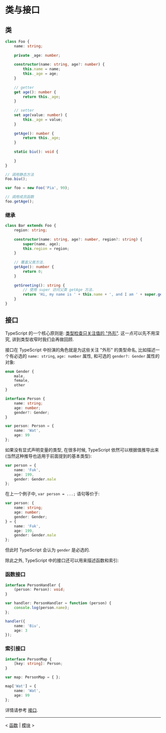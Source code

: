 # 类与接口

## 类

```ts
class Foo {
    name: string;
	
    private _age: number;
    
    constructor(name: string, age?: number) {
        this.name = name;
        this._age = age;
    }
    
    // getter
    get age(): number {
        return this._age;
    }
    
    // setter
    set age(value: number) {
        this._age = value;
    }
    
    getAge(): number {
        return this._age;
    }
    
    static biu(): void {
        
    }
}

// 调用静态方法
Foo.biu();

var foo = new Foo('Pia', 99);

// 调用成员函数
foo.getAge();
```

### 继承

```ts
class Bar extends Foo {
    region: string;
    
    constructor(name: string, age?: number, region?: string) {
        super(name, age);
        this.region = region;
    }
    
    // 覆盖父类方法.
    getAge(): number {
        return 0;
    }
    
    getGreeting(): string {
        // 使用 super 访问父类 getAge 方法.
        return 'Hi, my name is ' + this.name + ', and I am ' + super.getAge() + ' years old.';
    }
}
```

## 接口

TypeScript 的一个核心原则是: [类型检查只关注值的 "外形"](http://www.typescriptlang.org/Handbook#interfaces). 这一点可以先不用深究, 讲到类型收窄时我们会再做回顾.

接口在 TypeScript 中扮演的角色就是为这些关注 "外形" 的类型命名, 比如描述一个有必选的 `name: string`, `age: number` 属性, 和可选的 `gender?: Gender` 属性的对象:

```ts
enum Gender {
    male,
    female,
    other
}

interface Person {
    name: string;
    age: number;
    gender?: Gender;
}

var person: Person = {
    name: 'Wat',
    age: 99
};
```

如果没有显式声明变量的类型, 在很多时候, TypeScript 依然可以根据值推导出来 (当然这种推导也适用于前面提到的基本类型):

```ts
var person = {
    name: 'Fuk',
    age: 199,
    gender: Gender.male
};
```

在上一个例子中, `var person = ...;` 语句等价于:

```ts
var person: {
    name: string;
    age: number;
    gender: Gender;
} = {
    name: 'Fuk',
    age: 199,
    gender: Gender.male
};
```

但此时 TypeScript 会认为 `gender` 是必选的.

除此之外, TypeScript 中的接口还可以用来描述函数和索引:

### 函数接口

```ts
interface PersonHandler {
    (person: Person): void;
}

var handler: PersonHandler = function (person) {
    console.log(person.name);
};

handler({
    name: 'Biu',
    age: 3
});

```

### 索引接口

```ts
interface PersonMap {
    [key: string]: Person;
}

var map: PersonMap = { };

map['Wat'] = {
    name: 'Wat',
    age: 99
};
```

详情请参考 [接口](features/interfaces.md).

---

&lt; [函数](functions.md) | [模块](modules.md) &gt;